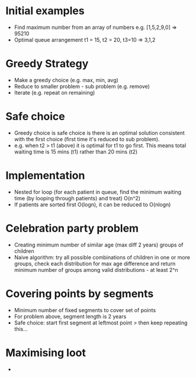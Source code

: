 # Initial examples
- Find maximum number from an array of numbers e.g. [1,5,2,9,0] => 95210
- Optimal queue arrangement t1 = 15, t2 = 20, t3=10 => 3,1,2

# Greedy Strategy
- Make a greedy choice (e.g. max, min, avg)
- Reduce to smaller problem - sub problem (e.g. remove)
- Iterate (e.g. repeat on remaining)

# Safe choice
- Greedy choice is safe choice is there is an optimal solution consistent with the first choice (first time it's reduced to sub problem).
- e.g. when t2 > t1 (above) it is optimal for t1 to go first. This means total waiting time is 15 mins (t1) rather than 20 mins (t2)

# Implementation
- Nested for loop (for each patient in queue, find the minimum waiting time (by looping through patients) and treat) O(n^2)
- If patients are sorted first O(logn), it can be reduced to O(nlogn)

# Celebration party problem
- Creating minimum number of similar age (max diff 2 years) groups of children
- Naive algorithm: try all possible combinations of children in one or more groups, check each distribution for max age difference and return minimum number of groups among valid distributions - at least 2^n

# Covering points by segments
- Minimum number of fixed segments to cover set of points
- For problem above, segment length is 2 years
- Safe choice: start first segment at leftmost point > then keep repeating this...

# Maximising loot
- 




